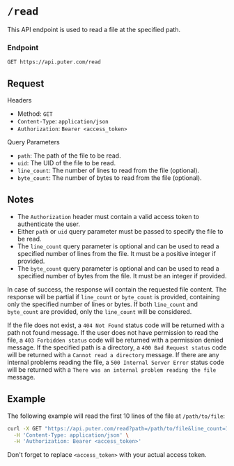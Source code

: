 # `/read`

This API endpoint is used to read a file at the specified path.


### Endpoint

`GET https://api.puter.com/read`

## Request

Headers
- Method: `GET`
- `Content-Type`: `application/json`
- `Authorization`: `Bearer <access_token>`

Query Parameters
- `path`: The path of the file to be read.
- `uid`: The UID of the file to be read.
- `line_count`: The number of lines to read from the file (optional).
- `byte_count`: The number of bytes to read from the file (optional).


## Notes
- The `Authorization` header must contain a valid access token to authenticate the user.
- Either `path` or `uid` query parameter must be passed to specify the file to be read.
- The `line_count` query parameter is optional and can be used to read a specified number of lines from the file. It must be a positive integer if provided.
- The `byte_count` query parameter is optional and can be used to read a specified number of bytes from the file. It must be an integer if provided.

In case of success, the response will contain the requested file content. The response will be partial if `line_count` or `byte_count` is provided, containing only the specified number of lines or bytes. If both `line_count` and `byte_count` are provided, only the `line_count` will be considered.

If the file does not exist, a `404 Not Found` status code will be returned with a path not found message. If the user does not have permission to read the file, a `403 Forbidden status` code will be returned with a permission denied message. If the specified path is a directory, a `400 Bad Request status` code will be returned with a `Cannot read a directory` message. If there are any internal problems reading the file, a `500 Internal Server Error` status code will be returned with a `There was an internal problem reading the file` message.


## Example

The following example will read the first 10 lines of the file at `/path/to/file`:

```bash
curl -X GET "https://api.puter.com/read?path=/path/to/file&line_count=10" \
  -H 'Content-Type: application/json' \
  -H 'Authorization: Bearer <access_token>'
```

Don't forget to replace `<access_token>` with your actual access token.